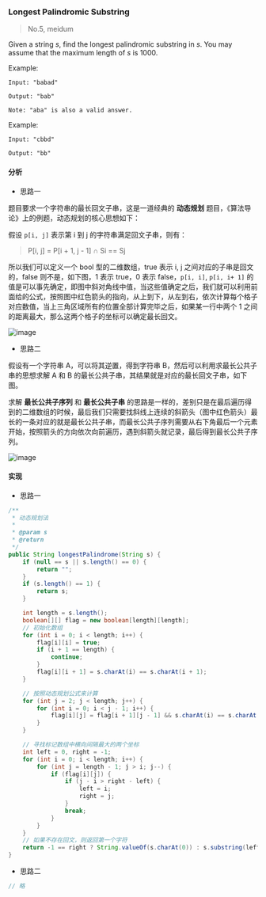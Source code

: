 ### Longest Palindromic Substring

> No.5, meidum

Given a string _s_, find the longest palindromic substring in _s_. You may assume that the maximum length of _s_ is 1000.

Example:

```
Input: "babad"

Output: "bab"

Note: "aba" is also a valid answer.
```

Example:

```
Input: "cbbd"

Output: "bb"
```

#### 分析

- 思路一

题目要求一个字符串的最长回文子串，这是一道经典的 __动态规划__ 题目，《算法导论》上的例题，动态规划的核心思想如下：

假设 `p[i, j]` 表示第 i 到 j 的字符串满足回文子串，则有：

> P[i, j] = P[i + 1, j - 1] ∩ Si == Sj

所以我们可以定义一个 bool 型的二维数组，true 表示 i, j 之间对应的子串是回文的，false 则不是，如下图，1 表示 true，0 表示 false，`p[i, i]`, `p[i, i+ 1]` 的值是可以事先确定，即图中斜对角线中值，当这些值确定之后，我们就可以利用前面给的公式，按照图中红色箭头的指向，从上到下，从左到右，依次计算每个格子对应数值，当上三角区域所有的位置全部计算完毕之后，如果某一行中两个 1 之间的距离最大，那么这两个格子的坐标可以确定最长回文。

![image](https://github.com/procyon-lotor/procyon-lotor.github.io/blob/master/images/2017/20170425221455.png?raw=false)

- 思路二

假设有一个字符串 A，可以将其逆置，得到字符串 B，然后可以利用求最长公共子串的思想求解 A 和 B 的最长公共子串，其结果就是对应的最长回文子串，如下图。

求解 __最长公共子序列__ 和 __最长公共子串__ 的思路是一样的，差别只是在最后遍历得到的二维数组的时候，最后我们只需要找斜线上连续的斜箭头（图中红色箭头）最长的一条对应的就是最长公共子串，而最长公共子序列需要从右下角最后一个元素开始，按照箭头的方向依次向前遍历，遇到斜箭头就记录，最后得到最长公共子序列。

![image](https://github.com/procyon-lotor/procyon-lotor.github.io/blob/master/images/2017/20170425221632.png?raw=false)

#### 实现

- 思路一

```java
/**
 * 动态规划法
 *
 * @param s
 * @return
 */
public String longestPalindrome(String s) {
    if (null == s || s.length() == 0) {
        return "";
    }
    if (s.length() == 1) {
        return s;
    }

    int length = s.length();
    boolean[][] flag = new boolean[length][length];
    // 初始化数组
    for (int i = 0; i < length; i++) {
        flag[i][i] = true;
        if (i + 1 == length) {
            continue;
        }
        flag[i][i + 1] = s.charAt(i) == s.charAt(i + 1);
    }

    // 按照动态规划公式来计算
    for (int j = 2; j < length; j++) {
        for (int i = 0; i < j - 1; i++) {
            flag[i][j] = flag[i + 1][j - 1] && s.charAt(i) == s.charAt(j);
        }
    }

    // 寻找标记数组中横向间隔最大的两个坐标
    int left = 0, right = -1;
    for (int i = 0; i < length; i++) {
        for (int j = length - 1; j > i; j--) {
            if (flag[i][j]) {
                if (j - i > right - left) {
                    left = i;
                    right = j;
                }
                break;
            }
        }
    }
    // 如果不存在回文，则返回第一个字符
    return -1 == right ? String.valueOf(s.charAt(0)) : s.substring(left, right + 1);
}
```

- 思路二

```java
// 略
```
